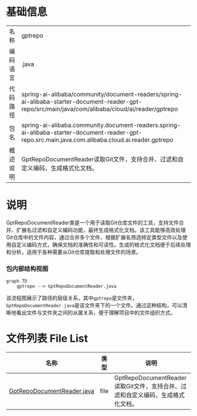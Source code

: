 # 基础信息

|      |      |
|------|------|
| 名称 | gptrepo |
| 编码语言 | .java |
| 代码路径 | spring-ai-alibaba/community/document-readers/spring-ai-alibaba-starter-document-reader-gpt-repo/src/main/java/com/alibaba/cloud/ai/reader/gptrepo |
| 包名 | spring-ai-alibaba.community.document-readers.spring-ai-alibaba-starter-document-reader-gpt-repo.src.main.java.com.alibaba.cloud.ai.reader.gptrepo |
| 概述说明 | GptRepoDocumentReader读取Git文件，支持合并、过滤和自定义编码，生成格式化文档。 |

# 说明

GptRepoDocumentReader类是一个用于读取Git仓库文件的工具，支持文件合并、扩展名过滤和自定义编码功能，最终生成格式化文档。该工具能够高效处理Git仓库中的文件内容，通过合并多个文件、根据扩展名筛选特定类型文件以及使用自定义编码方式，确保文档的准确性和可读性。生成的格式化文档便于后续处理和分析，适用于各种需要从Git仓库提取和处理文件的场景。


### 包内部结构视图

```mermaid
graph TD
    gptrepo --> GptRepoDocumentReader.java
```

该流程图展示了路径的层级关系，其中`gptrepo`是文件夹，`GptRepoDocumentReader.java`是该文件夹下的一个文件。通过这种结构，可以清晰地看出文件与文件夹之间的从属关系，便于理解项目中的文件组织方式。

# 文件列表 File List

| 名称   | 类型  | 说明 |
|-------|------|-------------|
| [GptRepoDocumentReader.java](GptRepoDocumentReader.md) | file | GptRepoDocumentReader读取Git文件，支持合并、过滤和自定义编码，生成格式化文档。 |


